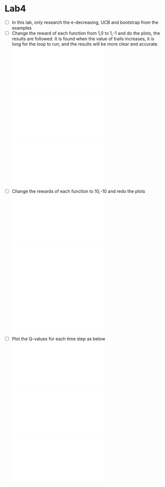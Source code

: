  
# Lab4

- [ ] In this lab, only research the e-decreasing, UCB and bootstrap from the examples
- [ ] Change the reward of each function from 1,0 to 1,-1 and do the plots, the results are followed.
It is found when the value of trails increases, it is long for the loop to run, and the results will be more clear and accurate.
![0.2-decreasing_1](./0.2-decreasing_1.pdf?raw=true)
![BootstrapTS_1](./BootstrapTS_1.pdf?raw=true)
![USB_1.pdf](./USB_1.pdf?raw=true)
- [ ] Change the rewards of each function to 10,-10 and redo the plots
![0.2-decreasing_10](./0.2-decreasing_2.pdf?raw=true)
![BootstrapTS_10](./BootstrapTS_2.pdf?raw=true)
![USB_10](./USB_2.pdf?raw=true)	
- [ ] Plot the Q-values for each time step as below
![0.2-decreasing_Q](./0.2-decreasing_Q.pdf?raw=true)
![BootstrapTS_Q](./BootstrapTS_Q.pdf?raw=true)
![USB_Q](./USB_Q.pdf?raw=true)
